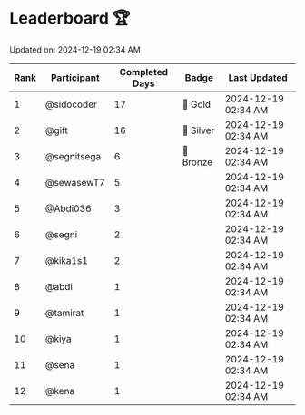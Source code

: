 # Leaderboard 🏆

Updated on: 2024-12-19 02:34 AM

| Rank | Participant       | Completed Days | Badge      | Last Updated         |
|------|-------------------|----------------|------------|----------------------|
| 1    | @sidocoder        | 17             | 🏅 Gold     | 2024-12-19 02:34 AM |
| 2    | @gift             | 16             | 🥈 Silver   | 2024-12-19 02:34 AM |
| 3    | @segnitsega       | 6              | 🥉 Bronze   | 2024-12-19 02:34 AM |
| 4    | @sewasewT7        | 5              |            | 2024-12-19 02:34 AM |
| 5    | @Abdi036          | 3              |            | 2024-12-19 02:34 AM |
| 6    | @segni            | 2              |            | 2024-12-19 02:34 AM |
| 7    | @kika1s1          | 2              |            | 2024-12-19 02:34 AM |
| 8    | @abdi             | 1              |            | 2024-12-19 02:34 AM |
| 9    | @tamirat          | 1              |            | 2024-12-19 02:34 AM |
| 10   | @kiya             | 1              |            | 2024-12-19 02:34 AM |
| 11   | @sena             | 1              |            | 2024-12-19 02:34 AM |
| 12   | @kena             | 1              |            | 2024-12-19 02:34 AM |
